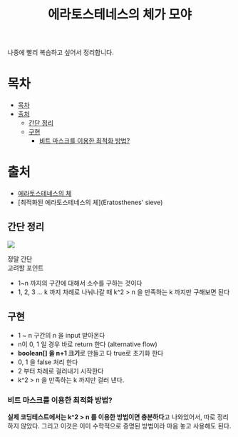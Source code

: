 ﻿---
title:  "에라토스테네스의 체가 모야"
excerpt: "에라토스테네스의 체는 정말 금방인걸요?"

categories:
  - Algorithm
tags:
  - 에라토스테네스의 체
last_modified_at: 2020-03-03TO15:30:00+09:00
---

나중에 빨리 복습하고 싶어서 정리합니다.

# 목차
- [목차](#목차)
- [출처](#출처)
  - [간단 정리](#간단-정리)
  - [구현](#구현)
    - [비트 마스크를 이용한 최적화 방법?](#비트-마스크를-이용한-최적화-방법)

# 출처
- [에라토스테네스의 체](https://ko.wikipedia.org/wiki/%EC%97%90%EB%9D%BC%ED%86%A0%EC%8A%A4%ED%85%8C%EB%84%A4%EC%8A%A4%EC%9D%98_%EC%B2%B4)
- [최적화된 에라토스테네스의 체](Eratosthenes' sieve)  

## 간단 정리
![](https://commons.wikimedia.org/wiki/File:Sieve_of_Eratosthenes_animation.gif)

정말 간단 <br>
고려할 포인트
- 1~n 까지의 구간에 대해서 소수를 구하는 것이다
- 1, 2, 3 ... k 까지 차례로 나눠나갈 때 k^2 > n 을 만족하는 k 까지만 구해보면 된다

## 구현 

- 1 ~ n  구간의 n 을 input 받아온다
- n이 0, 1 일 경우 바로 return 한다 (alternative flow)
- **boolean[] 을 n+1 크기**로 만들고 다 true로 초기화 한다
- 0, 1 을 false 처리 한다
- 2 부터 차례로 걸러내기 시작한다
- k^2 > n 을 만족하는 k 까지만 걸러 낸다.

### 비트 마스크를 이용한 최적화 방법?
**실제 코딩테스트에서는 k^2 > n 를 이용한 방법이면 충분하다**고 나와있어서, 따로 정리하지 않았다. 그리고 이것은 이미 수학적으로 증명된 방법이라 마음 놓고 사용해도 된다.

